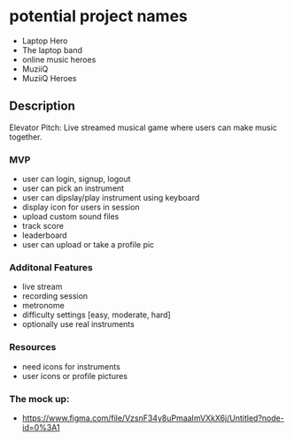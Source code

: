 # potential project names

- Laptop Hero
- The laptop band
- online music heroes
- MuziiQ
- MuziiQ Heroes


## Description
Elevator Pitch: Live streamed musical game where users can make music together.

### MVP

- user can login, signup, logout
- user can pick an instrument
- user can dipslay/play instrument using keyboard
- display icon for users in session
- upload custom sound files
- track score
- leaderboard
- user can upload or take a profile pic

### Additonal Features

- live stream
- recording session
- metronome
- difficulty settings [easy, moderate, hard]
- optionally use real instruments

### Resources

- need icons for instruments
- user icons or profile pictures

### The mock up:
- https://www.figma.com/file/VzsnF34y8uPmaaImVXkX6j/Untitled?node-id=0%3A1
